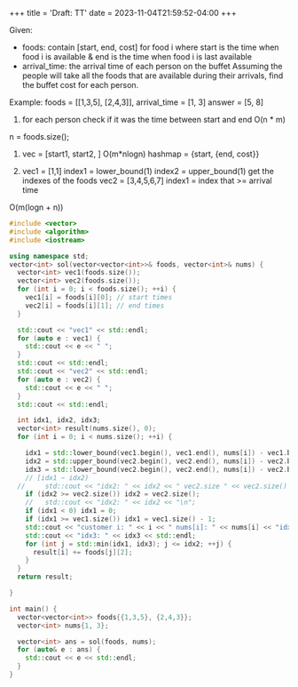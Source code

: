 +++
title = 'Draft: TT'
date = 2023-11-04T21:59:52-04:00
+++

<!--more-->

Given:
- foods: contain [start, end, cost] for food i where start is the time when food i is available & end is the time when food i is last available
- arrival_time: the arrival time of each person on the buffet
Assuming the people will take all the foods that are available during their arrivals, find the buffet cost for each person.

Example:
foods = [[1,3,5], [2,4,3]], arrival_time = [1, 3]
answer = [5, 8]

1. for each person check if it was the time between start and end
O(n * m)

n = foods.size();
1. vec = [start1, start2, ] O(m*nlogn)
   hashmap = {start, {end, cost}}

1. vec1 = [1,1]  index1 = lower_bound(1) index2 = upper_bound(1) get the indexes of the foods
   vec2 = [3,4,5,6,7] index1 = index that >= arrival time

  O(m(logn + n))

```c++
#include <vector>
#include <algorithm>
#include <iostream>

using namespace std;
vector<int> sol(vector<vector<int>>& foods, vector<int>& nums) {
  vector<int> vec1(foods.size());
  vector<int> vec2(foods.size());
  for (int i = 0; i < foods.size(); ++i) {
    vec1[i] = foods[i][0]; // start times
    vec2[i] = foods[i][1]; // end times
  }

  std::cout << "vec1" << std::endl;
  for (auto e : vec1) {
    std::cout << e << " ";
  }
  std::cout << std::endl;
  std::cout << "vec2" << std::endl;
  for (auto e : vec2) {
    std::cout << e << " ";
  }
  std::cout << std::endl;

  int idx1, idx2, idx3;
  vector<int> result(nums.size(), 0);
  for (int i = 0; i < nums.size(); ++i) {

    idx1 = std::lower_bound(vec1.begin(), vec1.end(), nums[i]) - vec1.begin();
    idx2 = std::upper_bound(vec2.begin(), vec2.end(), nums[i]) - vec2.begin(); 
    idx3 = std::lower_bound(vec2.begin(), vec2.end(), nums[i]) - vec2.begin(); 
    // [idx1 ~ idx2)
  //     std::cout << "idx2: " << idx2 << " vec2.size " << vec2.size() << "\n";
    if (idx2 >= vec2.size()) idx2 = vec2.size();
    //   std::cout << "idx2: " << idx2 << "\n";
    if (idx1 < 0) idx1 = 0;
    if (idx1 >= vec1.size()) idx1 = vec1.size() - 1;
    std::cout << "customer i: " << i << " nums[i]: " << nums[i] << "idx1: " << idx1 << " idx2 " << idx2 << "\n";
    std::cout << "idx3: " << idx3 << std::endl;
    for (int j = std::min(idx1, idx3); j <= idx2; ++j) {
      result[i] += foods[j][2];
    }
  }
  return result;

}

int main() {
  vector<vector<int>> foods{{1,3,5}, {2,4,3}};
  vector<int> nums{1, 3};

  vector<int> ans = sol(foods, nums);
  for (auto& e : ans) {
    std::cout << e << std::endl;
  }
}

```